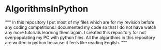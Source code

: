 # AlgorithmsInPython
"""
In this repository I put most of my files which are for my revision before any 
coding competitions.I documented my code so that I do not have watch any 
more tutorials learning them again.
I created this repository for not overpopulating my PC with python files.
All the algorithms in this repository are written in python because it feels 
like reading Engilsh.
"""
